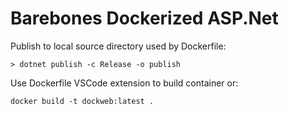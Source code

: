 # Barebones Dockerized ASP.Net

Publish to local source directory used by Dockerfile:
```
> dotnet publish -c Release -o publish
```

Use Dockerfile VSCode extension to build container or:
```
docker build -t dockweb:latest . 
```



